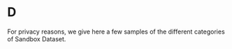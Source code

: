 # D

For privacy reasons, we give here a few samples of the different categories of Sandbox Dataset.

